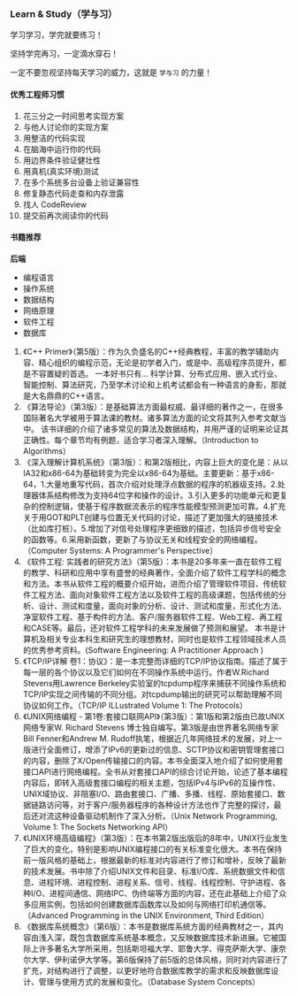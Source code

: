 ### Learn & Study（学与习） 

学习学习，学完就要练习！

坚持学完再习，一定滴水穿石！

一定不要忽视坚持每天学习的威力，这就是 `学与习` 的力量！

#### 优秀工程师习惯

1. 花三分之一时间思考实现方案
2. 与他人讨论你的实现方案
3. 用整洁的代码实现
4. 在脑海中运行你的代码
5. 用边界条件验证健壮性
6. 用真机(真实环境)测试
7. 在多个系统多台设备上验证兼容性
8. 修复静态代码走查和内存泄露
9. 找人 CodeReview
10. 提交前再次阅读你的代码


#### 书籍推荐
**后端**

* 编程语言
* 操作系统
* 数据结构
* 网络原理
* 软件工程
* 数据库

1. 《C++ Primer》（第5版）：作为久负盛名的C++经典教程，丰富的教学辅助内容、精心组织的编程示范，无论是初学者入门，或是中、高级程序员提升，都是不容置疑的首选。 一本好书只有... 科学计算、分布式应用、嵌入式行业、智能控制、算法研究，乃至学术讨论和上机考试都会有一种语言的身影，那就是大名鼎鼎的C++语言。
2. 《算法导论》（第3版）：是基础算法方面最权威、最详细的著作之一，在很多国际著名大学被用于算法课的教材。诸多算法方面的论文将其列入参考文献当中。 该书详细的介绍了诸多常见的算法及数据结构，并用严谨的证明来论证其正确性。每个章节均有例题，适合学习者深入理解。（Introduction to Algorithms）
3. 《深入理解计算机系统》（第3版）：和第2版相比，内容上巨大的变化是：从以IA32和x86-64为基础转变为完全以x86-64为基础。主要更新：基于x86-64，1.大量地重写代码，首次介绍对处理浮点数据的程序的机器级支持。2.处理器体系结构修改为支持64位字和操作的设计。3.引入更多的功能单元和更复杂的控制逻辑，使基于程序数据流表示的程序性能模型预测更加可靠。4.扩充关于用GOT和PLT创建与位置无关代码的讨论，描述了更加强大的链接技术（比如库打桩）。5.增加了对信号处理程序更细致的描述，包括异步信号安全的函数等。6.采用新函数，更新了与协议无关和线程安全的网络编程。（Computer Systems: A Programmer's Perspective）
4. 《软件工程: 实践者的研究方法》（第5版）：本书是20多年来一直在软件工程的教学、科研和应用中享有盛誉的经典著作，全面介绍了软件工程学科的概念和方法。本书从软件工程的概要介绍开始，进而介绍了管理软件项目、传统软件工程方法、面向对象软件工程方法以及软件工程的高级课题，包括传统的分析、设计、测试和度量，面向对象的分析、设计、测试和度量，形式化方法、净室软件工程、基于构件的方法、客户/服务器软件工程、Web工程、再工程和CASE等。最后，还对软件工程学科的未来发展做了预测和展望。 本书是计算机及相关专业本科生和研究生的理想教材，同时也是软件工程领域技术人员的优秀参考资料。(Software Engineering: A Practitioner Approach ) 
5. 《TCP/IP详解 卷1：协议》：是一本完整而详细的TCP/IP协议指南。描述了属于每一层的各个协议以及它们如何在不同操作系统中运行。作者W.Richard Stevens用Lawrence Berkeley实验室的tcpdump程序来捕获不同操作系统和TCP/IP实现之间传输的不同分组。对tcpdump输出的研究可以帮助理解不同协议如何工作。（TCP/IP ILLustrated Volume 1: The Protocols）
6. 《UNIX网络编程 - 第1卷:套接口联网API》（第3版）：第1版和第2版由已故UNIX网络专家W. Richard Stevens 博士独自编写。第3版是由世界著名网络专家Bill Fenner和Andrew M. Rudoff执笔，根据近几年网络技术的发展，对上一版进行全面修订，增添了IPv6的更新过的信息、SCTP协议和密钥管理套接口的内容，删除了X/Open传输接口的内容。本书全面深入地介绍了如何使用套接口API进行网络编程。全书从对套接口API的综合讨论开始，论述了基本编程内容后，即转入高级套接口编程的相关主题，包括IPv4与IPv6的互操作性、UNIX域协议、非阻塞I/O、路由套接口、广播、多播、线程、原始套接口、数据链路访问等，对于客户/服务器程序的各种设计方法也作了完整的探讨，最后还对流这种设备驱动机制作了深入分析。（Unix Network Programming, Volume 1: The Sockets Networking API）
7. 《UNIX环境高级编程》（第3版）：在本书第2版出版后的8年中，UNIX行业发生了巨大的变化，特别是影响UNIX编程接口的有关标准变化很大。本书在保持前一版风格的基础上，根据最新的标准对内容进行了修订和增补，反映了最新的技术发展。书中除了介绍UNIX文件和目录、标准I/O库、系统数据文件和信息、进程环境、进程控制、进程关系、信号、线程、线程控制、守护进程、各种I/O、进程间通信、网络IPC、伪终端等方面的内容，还在此基础上介绍了众多应用实例，包括如何创建数据库函数库以及如何与网络打印机通信等。（Advanced Programming in the UNIX Environment, Third Edition）
8. 《数据库系统概念》（第6版）：本书是数据库系统方面的经典教材之一，其内容由浅入深，既包含数据库系统基本概念，又反映数据库技术新进展。它被国际上许多著名大学所采用，包括斯坦福大学、耶鲁大学、得克萨斯大学、康奈尔大学、伊利诺伊大学等。第6版保持了前5版的总体风格，同时对内容进行了扩充，对结构进行了调整，以更好地符合数据库教学的需求和反映数据库设计、管理与使用方式的发展和变化。（Database System Concepts）


